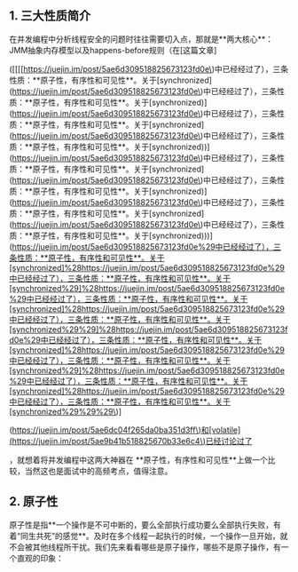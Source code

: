 ## 1. 三大性质简介

在并发编程中分析线程安全的问题时往往需要切入点，那就是\*\*两大核心\*\*：JMM抽象内存模型以及happens-before规则（在\[这篇文章\]

\(\[\[\[[https://juejin.im/post/5ae6d309518825673123fd0e\)中已经经过了），三条性质：\*\*原子性，有序性和可见性\*\*。关于\[synchronized\]\(https://juejin.im/post/5ae6d309518825673123fd0e\)中已经经过了），三条性质：\*\*原子性，有序性和可见性\*\*。关于\[synchronized\)\]\(https://juejin.im/post/5ae6d309518825673123fd0e\)中已经经过了），三条性质：\*\*原子性，有序性和可见性\*\*。关于\[synchronized\]\(https://juejin.im/post/5ae6d309518825673123fd0e\)中已经经过了），三条性质：\*\*原子性，有序性和可见性\*\*。关于\[synchronized\)\)\]\(https://juejin.im/post/5ae6d309518825673123fd0e\)中已经经过了），三条性质：\*\*原子性，有序性和可见性\*\*。关于\[synchronized\]\(https://juejin.im/post/5ae6d309518825673123fd0e\)中已经经过了），三条性质：\*\*原子性，有序性和可见性\*\*。关于\[synchronized\)\]\(https://juejin.im/post/5ae6d309518825673123fd0e\)中已经经过了），三条性质：\*\*原子性，有序性和可见性\*\*。关于\[synchronized\]\(https://juejin.im/post/5ae6d309518825673123fd0e\)中已经经过了），三条性质：\*\*原子性，有序性和可见性\*\*。关于\[synchronized\)\)\)\](https://juejin.im/post/5ae6d309518825673123fd0e%29中已经经过了），三条性质：**原子性，有序性和可见性**。关于[synchronized]%28https://juejin.im/post/5ae6d309518825673123fd0e%29中已经经过了），三条性质：**原子性，有序性和可见性**。关于[synchronized%29]%28https://juejin.im/post/5ae6d309518825673123fd0e%29中已经经过了），三条性质：**原子性，有序性和可见性**。关于[synchronized]%28https://juejin.im/post/5ae6d309518825673123fd0e%29中已经经过了），三条性质：**原子性，有序性和可见性**。关于[synchronized%29%29]%28https://juejin.im/post/5ae6d309518825673123fd0e%29中已经经过了），三条性质：**原子性，有序性和可见性**。关于[synchronized]%28https://juejin.im/post/5ae6d309518825673123fd0e%29中已经经过了），三条性质：**原子性，有序性和可见性**。关于[synchronized%29]%28https://juejin.im/post/5ae6d309518825673123fd0e%29中已经经过了），三条性质：**原子性，有序性和可见性**。关于[synchronized]%28https://juejin.im/post/5ae6d309518825673123fd0e%29中已经经过了），三条性质：**原子性，有序性和可见性**。关于[synchronized%29%29%29\)\]

\([https://juejin.im/post/5ae6dc04f265da0ba351d3ff\)和\[volatile\]\(https://juejin.im/post/5ae9b41b518825670b33e6c4\)已经讨论过了](https://juejin.im/post/5ae6dc04f265da0ba351d3ff%29和[volatile]%28https://juejin.im/post/5ae9b41b518825670b33e6c4%29已经讨论过了)

，就想着将并发编程中这两大神器在 \*\*原子性，有序性和可见性\*\*上做一个比较，当然这也是面试中的高频考点，值得注意。

## 2. 原子性

原子性是指\*\*一个操作是不可中断的，要么全部执行成功要么全部执行失败，有着“同生共死”的感觉\*\*。及时在多个线程一起执行的时候，一个操作一旦开始，就不会被其他线程所干扰。我们先来看看哪些是原子操作，哪些不是原子操作，有一个直观的印象：



